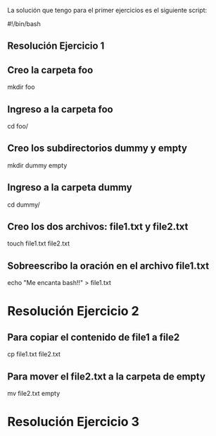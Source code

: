 La solución que tengo para el primer ejercicios es el siguiente script:

#!/bin/bash

## Resolución Ejercicio 1
## Creo la carpeta foo
mkdir foo
## Ingreso a la carpeta foo
cd foo/
## Creo los subdirectorios dummy y empty
mkdir dummy empty
## Ingreso a la carpeta dummy
cd dummy/
## Creo los dos archivos: file1.txt y file2.txt
touch file1.txt file2.txt
## Sobreescribo la oración en el archivo file1.txt
echo "Me encanta bash!!" > file1.txt

# Resolución Ejercicio 2
## Para copiar el contenido de file1 a file2
cp file1.txt file2.txt
## Para mover el file2.txt a la carpeta de empty
mv file2.txt empty

# Resolución Ejercicio 3
